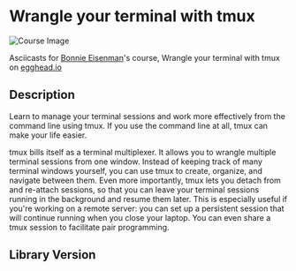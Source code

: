 # Wrangle your terminal with tmux

![Course Image](https://d2eip9sf3oo6c2.cloudfront.net/series/square_covers/000/000/099/thumb/EGH_TMUX_Final_2x.png)

Asciicasts for [Bonnie Eisenman](https://egghead.io/instructors/bonnie-eisenman)'s course, Wrangle your terminal with tmux on [egghead.io](https://egghead.io//courses/wrangle-your-terminal-with-tmux)

## Description
Learn to manage your terminal sessions and work more effectively from the command line using tmux. If you use the command line at all, tmux can make your life easier.

tmux bills itself as a terminal multiplexer. It allows you to wrangle multiple terminal sessions from one window. Instead of keeping track of many terminal windows yourself, you can use tmux to create, organize, and navigate between them. Even more importantly, tmux lets you detach from and re-attach sessions, so that you can leave your terminal sessions running in the background and resume them later. This is especially useful if you're working on a remote server: you can set up a persistent session that will continue running when you close your laptop. You can even share a tmux session to facilitate pair programming.

## Library Version
